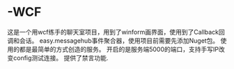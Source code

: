# -WCF
这是一个用wcf练手的聊天室项目，用到了winform画界面，使用到了Callback回调和会话。
easy.messagehub事件聚合器，使用项目前需要先添加Nuget包。
使用的都是最简单的方式创造的服务。
开启的是服务端5000的端口，支持手写IP改变config测试连接。
提供了禁言功能.

